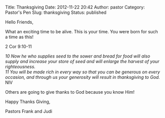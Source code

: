 Title: Thanksgiving
Date: 2012-11-22 20:42
Author: pastor
Category: Pastor's Pen
Slug: thanksgiving
Status: published

Hello Friends,

What an exciting time to be alive. This is your time. You were born for
such a time as this!

2 Cor 9:10-11

*10 Now he who supplies seed to the sower and bread for food will also
supply and increase your store of seed and will enlarge the harvest of
your righteousness.*  
*11 You will be made rich in every way so that you can be generous on
every occasion, and through us your generosity will result in
thanksgiving to God.*  
NIV

Others are going to give thanks to God because you know Him!

Happy Thanks Giving,

Pastors Frank and Judi
